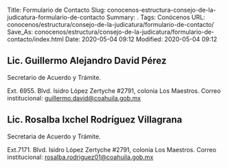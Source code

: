 Title: Formulario de Contacto
Slug: conocenos-estructura-consejo-de-la-judicatura-formulario-de-contacto
Summary: .
Tags: Conócenos
URL: conocenos/estructura/consejo-de-la-judicatura/formulario-de-contacto/
Save_As: conocenos/estructura/consejo-de-la-judicatura/formulario-de-contacto/index.html
Date: 2020-05-04 09:12
Modified: 2020-05-04 09:12



## Lic. Guillermo Alejandro David Pérez

Secretario de Acuerdo y Trámite.

Ext. 6955. Blvd. Isidro López Zertyche #2791, colonia Los Maestros.
Correo institucional: guillermo.david@coahuila.gob.mx

## Lic. Rosalba Ixchel Rodríguez Villagrana

Secretaria de Acuerdo y Trámite.

Ext.7171. Blvd. Isidro López Zertyche #2791, colonia Los Maestros.
Correo institucional: rosalba.rodriguez01@coahuila.gob.mx



